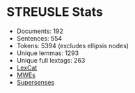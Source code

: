 STREUSLE Stats
==============

* Documents:           192
* Sentences:           554
* Tokens:              5394 (excludes ellipsis nodes)
* Unique lemmas:       1293
* Unique full lextags: 263
* [LexCat](LEXCAT.txt)
* [MWEs](MWES.txt)
* [Supersenses](SUPERSENSES.txt)

